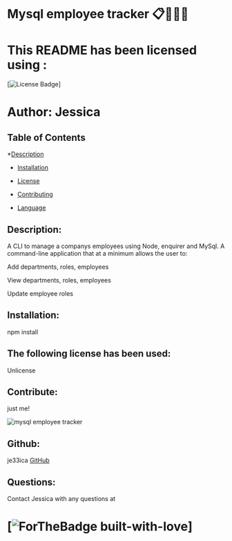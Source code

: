 # Mysql employee tracker :clipboard::file_folder::memo::office:
   # This README has been licensed using :
   [![License Badge](https://img.shields.io/static/v1?label=License&message=Unlicense&color=blue)]
    
# Author: Jessica


 ## Table of Contents
   *[Description](#description)

   * [Installation](#instalation)

   * [License](#license)  

   * [Contributing](#contributing)

   * [Language](#language)
          

   ## Description:
   A CLI to manage a companys employees using Node, enquirer and MySql. A command-line application that at a minimum allows the user to:

Add departments, roles, employees

View departments, roles, employees

Update employee roles



   ## Installation:
   npm install


   ## The following license has been used:
   Unlicense

   ## Contribute:
   just me!
   
 ![mysql employee tracker](https://user-images.githubusercontent.com/67834752/106451080-f0e28a00-647d-11eb-9e62-688535fcd25f.gif)

   ## Github:
   je33ica 
   [GitHub](https://github.com/je33ica)
    

   ## Questions:
   Contact Jessica with any questions at 

   # [![ForTheBadge built-with-love](https://ForTheBadge.com/images/badges/built-with-love.svg)]

   
        
